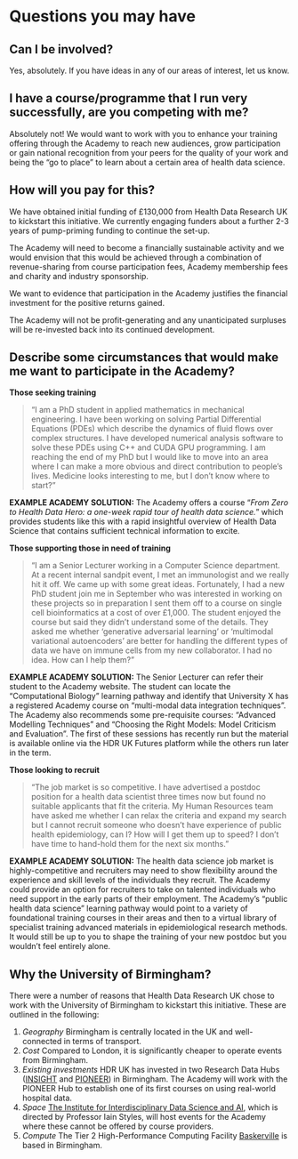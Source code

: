 # Questions you may have

## Can I be involved?

Yes, absolutely. If you have ideas in any of our areas of interest, let us know. 

## I have a course/programme that I run very successfully, are you competing with me?

Absolutely not! We would want to work with you to enhance your training offering through the Academy to reach new audiences, grow participation or gain national recognition from your peers for the quality of your work and being the “go to place” to learn about a certain area of health data science.

## How will you pay for this?

We have obtained initial funding of £130,000 from Health Data Research UK to kickstart this initiative. We currently engaging funders about a further 2-3 years of pump-priming funding to continue the set-up. 

The Academy will need to become a financially sustainable activity and we would envision that this would be achieved through a combination of revenue-sharing from course participation fees, Academy membership fees and charity and industry sponsorship. 

We want to evidence that participation in the Academy justifies the financial investment for the positive returns gained. 

The Academy will not be profit-generating and any unanticipated surpluses will be re-invested back into its continued development. 

## Describe some circumstances that would make me want to participate in the Academy?

**Those seeking training**

> “I am a PhD student in applied mathematics in mechanical engineering. I have been working on solving Partial Differential Equations (PDEs) which describe the dynamics of fluid flows over complex structures. I have developed numerical analysis software to solve these PDEs using C++ and CUDA GPU programming. I am reaching the end of my PhD but I would like to move into an area where I can make a more obvious and direct contribution to people’s lives. Medicine looks interesting to me, but I don’t know where to start?”

**EXAMPLE ACADEMY SOLUTION:** The Academy offers a course “*From Zero to Health Data Hero: a one-week rapid tour of health data science.*” which provides students like this with a rapid insightful overview of Health Data Science that contains sufficient technical information to excite.

**Those supporting those in need of training**

> “I am a Senior Lecturer working in a Computer Science department. At a recent internal sandpit event, I met an immunologist and we really hit it off. We came up with some great ideas. Fortunately, I had a new PhD student join me in September who was interested in working on these projects so in preparation I sent them off to a course on single cell bioinformatics at a cost of over £1,000. The student enjoyed the course but said they didn’t understand some of the details. They asked me whether ‘generative adversarial learning’ or ‘multimodal variational autoencoders’ are better for handling the different types of data we have on immune cells from my new collaborator. I had no idea. How can I help them?”

**EXAMPLE ACADEMY SOLUTION:** The Senior Lecturer can refer their student to the Academy website. The student can locate the “Computational Biology” learning pathway and identify that University X has a registered Academy course on “multi-modal data integration techniques”. The Academy also recommends some pre-requisite courses: “Advanced Modelling Techniques” and “Choosing the Right Models: Model Criticism and Evaluation”. The first of these sessions has recently run but the material is available online via the HDR UK Futures platform while the others run later in the term.

**Those looking to recruit**

> “The job market is so competitive. I have advertised a postdoc position for a health data scientist three times now but found no suitable applicants that fit the criteria. My Human Resources team have asked me whether I can relax the criteria and expand my search but I cannot recruit someone who doesn’t have experience of public health epidemiology, can I? How will I get them up to speed? I don’t have time to hand-hold them for the next six months.”

**EXAMPLE ACADEMY SOLUTION:** The health data science job market is highly-competitive and recruiters may need to show flexibility around the experience and skill levels of the individuals they recruit. The Academy could provide an option for recruiters to take on talented individuals who need support in the early parts of their employment. The Academy’s “public health data science” learning pathway would point to a variety of foundational training courses in their areas and then to a virtual library of specialist training advanced materials in epidemiological research methods. It would still be up to you to shape the training of your new postdoc but you wouldn’t feel entirely alone.

## Why the University of Birmingham?

There were a number of reasons that Health Data Research UK chose to work with the University of Birmingham to kickstart this initiative. These are outlined in the following:

1. *Geography* Birmingham is centrally located in the UK and well-connected in terms of transport.
2. *Cost* Compared to London, it is significantly cheaper to operate events from Birmingham.
3. *Existing investments* HDR UK has invested in two Research Data Hubs ([INSIGHT](https://www.hdruk.ac.uk/helping-with-health-data/health-data-research-hubs/insight/) and [PIONEER](https://www.hdruk.ac.uk/helping-with-health-data/health-data-research-hubs/pioneer/)) in Birmingham. The Academy will work with the PIONEER Hub to establish one of its first courses on using real-world hospital data.
4. *Space* [The Institute for Interdisciplinary Data Science and AI](https://www.birmingham.ac.uk/research/data-science/index.aspx), which is directed by Professor Iain Styles, will host events for the Academy where these cannot be offered by course providers.
5. *Compute* The Tier 2 High-Performance Computing Facility [Baskerville](https://www.baskerville.ac.uk/) is based in Birmingham.
